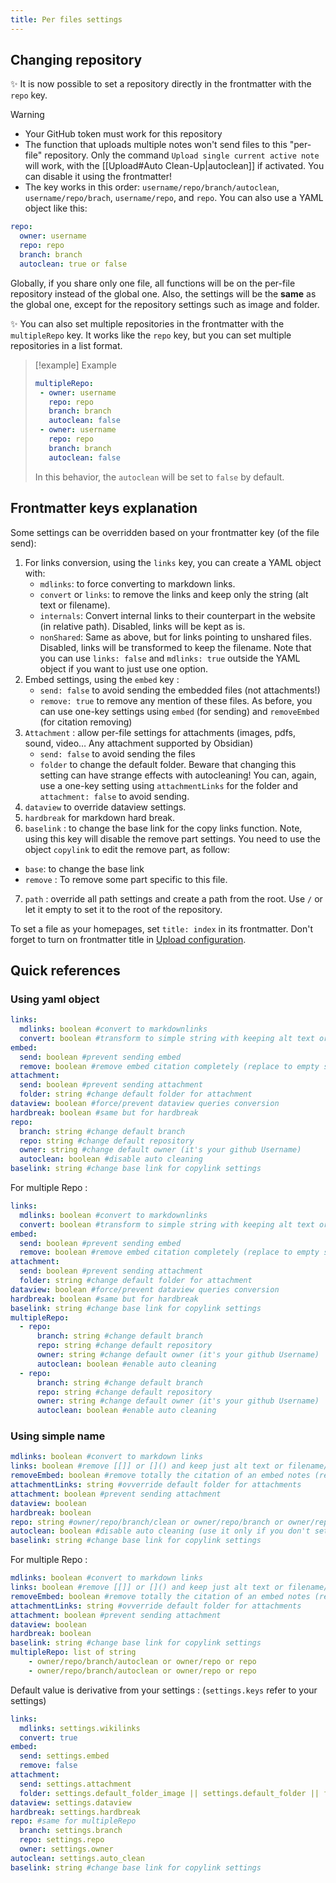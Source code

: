 ```yaml
---
title: Per files settings
---
```


## Changing repository

:sparkles: It is now possible to set a repository directly in the frontmatter with the `repo` key.

> [!warning]
> - Your GitHub token must work for this repository
> - The function that uploads multiple notes won't send files to this "per-file" repository. Only the command `Upload single current active note` will work, with the [[Upload#Auto Clean-Up|autoclean]] if activated. You can disable it using the frontmatter!
> - The key works in this order: `username/repo/branch/autoclean`, `username/repo/brach`, `username/repo`, and `repo`. You can also use a YAML object like this:
>  ```yaml
>  repo:
>    owner: username
>    repo: repo
>    branch: branch
>    autoclean: true or false
>  ```
> Globally, if you share only one file, all functions will be on the per-file repository instead of the global one.
> Also, the settings will be the **same** as the global one, except for the repository settings such as image and folder.

:sparkles: You can also set multiple repositories in the frontmatter with the `multipleRepo` key. It works like the `repo` key, but you can set multiple repositories in a list format.
> [!example] Example
> ```yaml
> multipleRepo:
>  - owner: username
>    repo: repo
>    branch: branch
>    autoclean: false
>  - owner: username
>    repo: repo
>    branch: branch
>    autoclean: false
> ```
> In this behavior, the `autoclean` will be set to `false` by default.

## Frontmatter keys explanation

Some settings can be overridden based on your frontmatter key (of the file send):

1. For links conversion, using the `links` key, you can create a YAML object with:
    - `mdlinks`: to force converting to markdown links.
    - `convert` or `links`: to remove the links and keep only the string (alt text or filename).
    - `internals`: Convert internal links to their counterpart in the website (in relative path). Disabled, links will be kept as is.
    - `nonShared`: Same as above, but for links pointing to unshared files. Disabled, links will be transformed to keep the filename. Note that you can use `links: false` and `mdlinks: true` outside the YAML object if you want to just use one option.
2. Embed settings, using the `embed` key :
    - `send: false` to avoid sending the embedded files (not attachments!)
    - `remove: true` to remove any mention of these files. As before, you can use one-key settings using `embed` (for sending) and `removeEmbed` (for citation removing)
3. `Attachment` : allow per-file settings for attachments (images, pdfs, sound, video… Any attachment supported by Obsidian)
    - `send: false` to avoid sending the files
    - `folder` to change the default folder. Beware that changing this setting can have strange effects with autocleaning! You can, again, use a one-key setting using `attachmentLinks` for the folder and `attachment: false` to avoid sending.
4. `dataview` to override dataview settings.
5. `hardbreak` for markdown hard break.
6. `baselink` : to change the base link for the copy links function. Note, using this key will disable the remove part settings. You need to use the object `copylink` to edit the remove part, as follow:
  - `base`: to change the base link
  - `remove` : To remove some part specific to this file.
7. `path` : override all path settings and create a path from the root. Use `/` or let it empty to set it to the root of the repository.

To set a file as your homepages, set `title: index` in its frontmatter. Don't forget to turn on frontmatter title in [Upload configuration](Upload.md).

## Quick references

### Using yaml object

```yaml
links:
  mdlinks: boolean #convert to markdownlinks 
  convert: boolean #transform to simple string with keeping alt text or file name/ title (it removes the [[]] or []())
embed:
  send: boolean #prevent sending embed
  remove: boolean #remove embed citation completely (replace to empty string the ![[]] or ![]())
attachment: 
  send: boolean #prevent sending attachment
  folder: string #change default folder for attachment
dataview: boolean #force/prevent dataview queries conversion
hardbreak: boolean #same but for hardbreak
repo: 
  branch: string #change default branch 
  repo: string #change default repository
  owner: string #change default owner (it's your github Username)
  autoclean: boolean #disable auto cleaning
baselink: string #change base link for copylink settings
```

For multiple Repo :
```yaml
links:
  mdlinks: boolean #convert to markdownlinks 
  convert: boolean #transform to simple string with keeping alt text or file name/ title (it removes the [[]] or []())
embed:
  send: boolean #prevent sending embed
  remove: boolean #remove embed citation completely (replace to empty string the ![[]] or ![]())
attachment: 
  send: boolean #prevent sending attachment
  folder: string #change default folder for attachment
dataview: boolean #force/prevent dataview queries conversion
hardbreak: boolean #same but for hardbreak
baselink: string #change base link for copylink settings
multipleRepo: 
  - repo:
      branch: string #change default branch 
      repo: string #change default repository
      owner: string #change default owner (it's your github Username)
      autoclean: boolean #enable auto cleaning
  - repo:
      branch: string #change default branch 
      repo: string #change default repository
      owner: string #change default owner (it's your github Username)
      autoclean: boolean #enable auto cleaning
```

### Using simple name

```yaml
mdlinks: boolean #convert to markdown links
links: boolean #remove [[]] or []() and keep just alt text or filename/title
removeEmbed: boolean #remove totally the citation of an embed notes (replace to empty string the ![[]] or ![]())
attachmentLinks: string #ovverride default folder for attachments
attachment: boolean #prevent sending attachment
dataview: boolean
hardbreak: boolean
repo: string #owner/repo/branch/clean or owner/repo/branch or owner/repo or repo
autoclean: boolean #disable auto cleaning (use it only if you don't set in the repo!)
baselink: string #change base link for copylink settings
```

For multiple Repo :
```yaml
mdlinks: boolean #convert to markdown links
links: boolean #remove [[]] or []() and keep just alt text or filename/title
removeEmbed: boolean #remove totally the citation of an embed notes (replace to empty string the ![[]] or ![]())
attachmentLinks: string #ovverride default folder for attachments
attachment: boolean #prevent sending attachment
dataview: boolean
hardbreak: boolean
baselink: string #change base link for copylink settings
multipleRepo: list of string 
    - owner/repo/branch/autoclean or owner/repo or repo
    - owner/repo/branch/autoclean or owner/repo or repo
```

Default value is derivative from your settings : (`settings.keys` refer to your settings)

```yaml
links:
  mdlinks: settings.wikilinks
  convert: true
embed: 
  send: settings.embed
  remove: false
attachment:
  send: settings.attachment
  folder: settings.default_folder_image || settings.default_folder || filepath
dataview: settings.dataview
hardbreak: settings.hardbreak
repo: #same for multipleRepo
  branch: settings.branch
  repo: settings.repo
  owner: settings.owner
autoclean: settings.auto_clean
baselink: string #change base link for copylink settings
```

